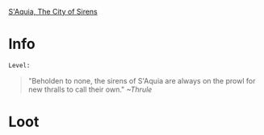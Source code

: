 <!-- TITLE: A Saquia Siren -->
[S'Aquia, The City of Sirens](saquia)

# Info

```perl
Level: 
```
> "Beholden to none, the sirens of S'Aquia are always on the prowl for new thralls to call their own."
> *~Thrule*


# Loot